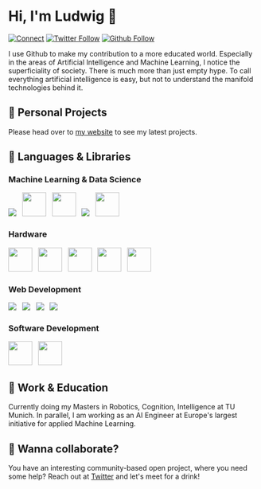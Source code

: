 # Hi, I'm Ludwig 👋
[![Connect](https://img.shields.io/badge/Connect-0077B5?style=for-the-badge&logo=linkedin&logoColor=white)](https://www.linkedin.com/in/ludwigstumpp/)
[![Twitter Follow](https://img.shields.io/twitter/follow/ludwig_stumpp?color=%231DA1F2&label=Follow&logo=twitter&logoColor=%231DA1F2&style=for-the-badge)](https://twitter.com/ludwig_stumpp)
[![Github Follow](https://img.shields.io/github/followers/LudwigStumpp?color=%23171515&label=Follow&logo=github&logoColor=%23171515&style=for-the-badge)](https://github.com/LudwigStumpp)

I use Github to make my contribution to a more educated world. Especially in the areas of Artificial Intelligence and Machine Learning, I notice the superficiality of society. There is much more than just empty hype. To call everything artificial intelligence is easy, but not to understand the manifold technologies behind it.

## 🚀 Personal Projects
Please head over to [my website](http://ludwigstumpp.com) to see my latest projects.

## 🌈 Languages & Libraries

### Machine Learning & Data Science
<img src="https://img.icons8.com/color/48/000000/python.png"/> &nbsp; <img src="https://upload.wikimedia.org/wikipedia/commons/thumb/0/05/Scikit_learn_logo_small.svg/260px-Scikit_learn_logo_small.svg.png" height="48"/> &nbsp; <img src="https://i.redd.it/c6h7rok9c2v31.jpg" height="48"/> &nbsp; <img src="https://img.icons8.com/color/48/000000/tensorflow.png"/> &nbsp; <img src="https://user-images.githubusercontent.com/42147848/178567459-cb1bfe41-dee5-455b-af94-ce4d4f036295.png" height="48"/>

### Hardware
<img src="https://upload.wikimedia.org/wikipedia/commons/thumb/1/18/C_Programming_Language.svg/217px-C_Programming_Language.svg.png" height="48"/> &nbsp; <img src="https://img.icons8.com/fluency/344/arduino.png" height="48"/> &nbsp; <img src="https://img.icons8.com/color/48/000000/raspberry.png" height="48"/> &nbsp; <img src="https://www.atfiformation.fr/wp-content/uploads/2018/03/catiaV5.png" height="48"/> &nbsp; <img src="https://yt3.ggpht.com/ytc/AKedOLRs6t9k8adI1DVVHWAI9vMY2DW8PvseQHIU51GoRg=s900-c-k-c0x00ffffff-no-rj" height="48"/>

### Web Development
<img src="https://img.icons8.com/color/48/000000/html-5.png"/> &nbsp; <img src="https://img.icons8.com/color/48/000000/css3.png"/> &nbsp; <img src="https://img.icons8.com/color/48/000000/javascript.png"/> &nbsp; <img src="https://img.icons8.com/color/48/000000/vue-js.png"/>

### Software Development
<img src="https://pbs.twimg.com/profile_images/1414990564408262661/r6YemvF9_200x200.jpg" height="48"/> &nbsp; <img src="https://upload.wikimedia.org/wikipedia/commons/thumb/9/9a/Visual_Studio_Code_1.35_icon.svg/240px-Visual_Studio_Code_1.35_icon.svg.png" height="48"/>

## 💼 Work & Education
Currently doing my Masters in Robotics, Cognition, Intelligence at TU Munich. In parallel, I am working as an AI Engineer at Europe's largest initiative for applied Machine Learning.

## 🤙 Wanna collaborate?
You have an interesting community-based open project, where you need some help? Reach out at [Twitter](https://twitter.com/ludwig_stumpp) and let's meet for a drink!
